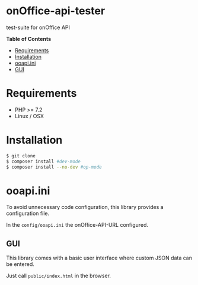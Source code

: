 # onOffice-api-tester
test-suite for onOffice API

**Table of Contents**
* [Requirements](#requirements)
* [Installation](#installation)
* [ooapi.ini](#ooapiini)
* [GUI](#gui)

# Requirements
* PHP >= 7.2
* Linux / OSX

# Installation
```bash
$ git clone
$ composer install #dev-mode
$ composer install --no-dev #op-mode
```

# ooapi.ini

To avoid unnecessary code configuration, this library provides a configuration file.
 
In the `config/ooapi.ini` the onOffice-API-URL configured.

## GUI

This library comes with a basic user interface where custom JSON data
can be entered.

Just call `public/index.html` in the browser.
